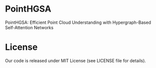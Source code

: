 # PointHGSA

PointHGSA: Efficient Point Cloud Understanding with Hypergraph-Based Self-Attention Networks

# License
Our code is released under MIT License (see LICENSE file for details).
